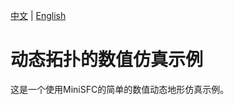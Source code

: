 [中文](./simple_dynamictopo_zh.md) | [English](./simple_dynamictopo_en.md)

# 动态拓扑的数值仿真示例

这是一个使用MiniSFC的简单的数值动态地形仿真示例。
